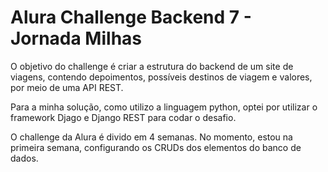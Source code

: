 # Alura Challenge Backend 7 - Jornada Milhas

O objetivo do challenge é criar a estrutura do backend de um site de viagens, contendo depoimentos, possíveis destinos de viagem e valores, por meio de uma API REST.

Para a minha solução, como utilizo a linguagem python, optei por utilizar o framework Djago e Django REST para codar o desafio.

O challenge da Alura é divido em 4 semanas. No momento, estou na primeira semana, configurando os CRUDs dos elementos do banco de dados.
